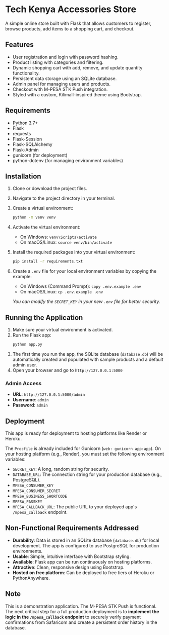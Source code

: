 # Tech Kenya Accessories Store

A simple online store built with Flask that allows customers to register, browse products, add items to a shopping cart, and checkout.

## Features

- User registration and login with password hashing.
- Product listing with categories and filtering.
- Dynamic shopping cart with add, remove, and update quantity functionality.
- Persistent data storage using an SQLite database.
- Admin panel for managing users and products.
- Checkout with M-PESA STK Push integration.
- Styled with a custom, Kilimall-inspired theme using Bootstrap.

## Requirements

- Python 3.7+
- Flask
- requests
- Flask-Session
- Flask-SQLAlchemy
- Flask-Admin
- gunicorn (for deployment)
- python-dotenv (for managing environment variables)

## Installation

1. Clone or download the project files.
2. Navigate to the project directory in your terminal.
3. Create a virtual environment:
   ```bash
   python -m venv venv
   ```
4. Activate the virtual environment:
   - On Windows: `venv\Scripts\activate`
   - On macOS/Linux: `source venv/bin/activate`
5. Install the required packages into your virtual environment:
   ```bash
   pip install -r requirements.txt
   ```
6. Create a `.env` file for your local environment variables by copying the example:
   - On Windows (Command Prompt): `copy .env.example .env`
   - On macOS/Linux: `cp .env.example .env`
   
   *You can modify the `SECRET_KEY` in your new `.env` file for better security.*

## Running the Application

1. Make sure your virtual environment is activated.
2. Run the Flask app:
   ```bash
   python app.py
   ```
3. The first time you run the app, the SQLite database (`database.db`) will be automatically created and populated with sample products and a default admin user.
4. Open your browser and go to `http://127.0.0.1:5000`

### Admin Access

- **URL**: `http://127.0.0.1:5000/admin`
- **Username**: `admin`
- **Password**: `admin`

## Deployment

This app is ready for deployment to hosting platforms like Render or Heroku.

The `Procfile` is already included for Gunicorn (`web: gunicorn app:app`). On your hosting platform (e.g., Render), you must set the following environment variables:
-   `SECRET_KEY`: A long, random string for security.
-   `DATABASE_URL`: The connection string for your production database (e.g., PostgreSQL).
-   `MPESA_CONSUMER_KEY`
-   `MPESA_CONSUMER_SECRET`
-   `MPESA_BUSINESS_SHORTCODE`
-   `MPESA_PASSKEY`
-   `MPESA_CALLBACK_URL`: The public URL to your deployed app's `/mpesa_callback` endpoint.

## Non-Functional Requirements Addressed

- **Durability**: Data is stored in an SQLite database (`database.db`) for local development. The app is configured to use PostgreSQL for production environments.
- **Usable**: Simple, intuitive interface with Bootstrap styling.
- **Available**: Flask app can be run continuously on hosting platforms.
- **Attractive**: Clean, responsive design using Bootstrap.
- **Hosted on free platform**: Can be deployed to free tiers of Heroku or PythonAnywhere.

## Note

This is a demonstration application. The M-PESA STK Push is functional. The next critical step for a full production deployment is to **implement the logic in the `/mpesa_callback` endpoint** to securely verify payment confirmations from Safaricom and create a persistent order history in the database.
